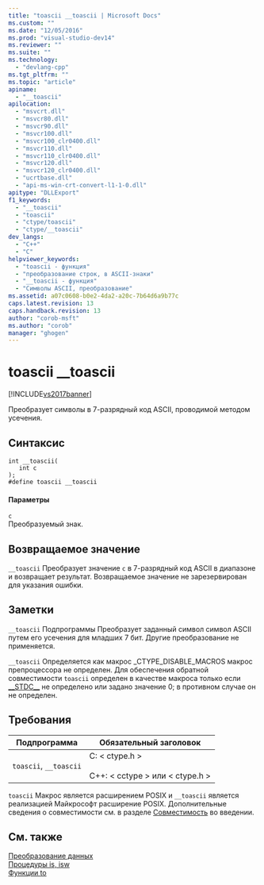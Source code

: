 ```yaml
---
title: "toascii __toascii | Microsoft Docs"
ms.custom: ""
ms.date: "12/05/2016"
ms.prod: "visual-studio-dev14"
ms.reviewer: ""
ms.suite: ""
ms.technology: 
  - "devlang-cpp"
ms.tgt_pltfrm: ""
ms.topic: "article"
apiname: 
  - "__toascii"
apilocation: 
  - "msvcrt.dll"
  - "msvcr80.dll"
  - "msvcr90.dll"
  - "msvcr100.dll"
  - "msvcr100_clr0400.dll"
  - "msvcr110.dll"
  - "msvcr110_clr0400.dll"
  - "msvcr120.dll"
  - "msvcr120_clr0400.dll"
  - "ucrtbase.dll"
  - "api-ms-win-crt-convert-l1-1-0.dll"
apitype: "DLLExport"
f1_keywords: 
  - "__toascii"
  - "toascii"
  - "ctype/toascii"
  - "ctype/__toascii"
dev_langs: 
  - "C++"
  - "C"
helpviewer_keywords: 
  - "toascii - функция"
  - "преобразование строк, в ASCII-знаки"
  - "__toascii - функция"
  - "Символы ASCII, преобразование"
ms.assetid: a07c0608-b0e2-4da2-a20c-7b64d6a9b77c
caps.latest.revision: 13
caps.handback.revision: 13
author: "corob-msft"
ms.author: "corob"
manager: "ghogen"
---
```

# toascii __toascii
[!INCLUDE[vs2017banner](../../assembler/inline/includes/vs2017banner.md)]

Преобразует символы в 7\-разрядный код ASCII, проводимой методом усечения.  
  
## Синтаксис  
  
```  
int __toascii(  
   int c   
);  
#define toascii __toascii  
```  
  
#### Параметры  
 `c`  
 Преобразуемый знак.  
  
## Возвращаемое значение  
 `__toascii` Преобразует значение `c` в 7\-разрядный код ASCII в диапазоне и возвращает результат. Возвращаемое значение не зарезервирован для указания ошибки.  
  
## Заметки  
 `__toascii` Подпрограммы Преобразует заданный символ символ ASCII путем его усечения для младших 7 бит. Другие преобразование не применяется.  
  
 `__toascii` Определяется как макрос \_CTYPE\_DISABLE\_MACROS макрос препроцессора не определен. Для обеспечения обратной совместимости `toascii` определен в качестве макроса только если [\_\_STDC\_\_](../../preprocessor/predefined-macros.md) не определено или задано значение 0; в противном случае он не определен.  
  
## Требования  
  
|Подпрограмма|Обязательный заголовок|  
|------------------|----------------------------|  
|`toascii`, `__toascii`|C: \< ctype.h \><br /><br /> C\+\+: \< cctype \> или \< ctype.h \>|  
  
 `toascii` Макрос является расширением POSIX и `__toascii` является реализацией Майкрософт расширение POSIX. Дополнительные сведения о совместимости см. в разделе [Совместимость](../../c-runtime-library/compatibility.md) во введении.  
  
## См. также  
 [Преобразование данных](../../c-runtime-library/data-conversion.md)   
 [Процедуры is, isw](../../c-runtime-library/is-isw-routines.md)   
 [Функции to](../../c-runtime-library/to-functions.md)